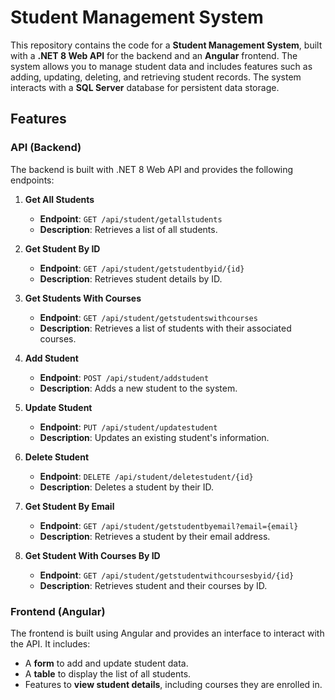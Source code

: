 # Student Management System

This repository contains the code for a **Student Management System**, built with a **.NET 8 Web API** for the backend and an **Angular** frontend. The system allows you to manage student data and includes features such as adding, updating, deleting, and retrieving student records. The system interacts with a **SQL Server** database for persistent data storage.

## Features

### API (Backend)

The backend is built with .NET 8 Web API and provides the following endpoints:

1. **Get All Students**
   - **Endpoint**: `GET /api/student/getallstudents`
   - **Description**: Retrieves a list of all students.

2. **Get Student By ID**
   - **Endpoint**: `GET /api/student/getstudentbyid/{id}`
   - **Description**: Retrieves student details by ID.

3. **Get Students With Courses**
   - **Endpoint**: `GET /api/student/getstudentswithcourses`
   - **Description**: Retrieves a list of students with their associated courses.

4. **Add Student**
   - **Endpoint**: `POST /api/student/addstudent`
   - **Description**: Adds a new student to the system.

5. **Update Student**
   - **Endpoint**: `PUT /api/student/updatestudent`
   - **Description**: Updates an existing student's information.

6. **Delete Student**
   - **Endpoint**: `DELETE /api/student/deletestudent/{id}`
   - **Description**: Deletes a student by their ID.

7. **Get Student By Email**
   - **Endpoint**: `GET /api/student/getstudentbyemail?email={email}`
   - **Description**: Retrieves a student by their email address.

8. **Get Student With Courses By ID**
   - **Endpoint**: `GET /api/student/getstudentwithcoursesbyid/{id}`
   - **Description**: Retrieves student and their courses by ID.

### Frontend (Angular)

The frontend is built using Angular and provides an interface to interact with the API. It includes:

- A **form** to add and update student data.
- A **table** to display the list of all students.
- Features to **view student details**, including courses they are enrolled in.
